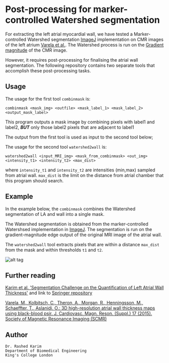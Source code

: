 # Post-processing for marker-controlled Watershed segmentation
For extracting the left atrial myocardial wall, we have tested a Marker-controlled Watershed segmentation [ImageJ](https://imagej.nih.gov/ij/) implementation on CMR images of the left atrium [Varela et al.](https://www.ncbi.nlm.nih.gov/pmc/articles/PMC4328285). The Watershed process is run on the [Gradient magnitude](https://en.wikipedia.org/wiki/Image_gradient) of the CMR image. 

However, it requires post-processing for finalising the atrial wall segmentation. The following repository contains two separate tools that accomplish these post-processing tasks. 

## Usage 
The usage for the first tool ```combinmask``` is:
```
combinmask <mask_img> <outfile> <mask_label_1> <mask_label_2> <output_mask_label>
```
This program outputs a mask image by combining pixels with label1 and label2, ***BUT*** only those label2 pixels that are adjacent to label1

The output from the first tool is used as input to the second tool below; 

The usage for the second tool ```watershed2wall``` is:
```
watershed2wall <input_MRI_img> <mask_from_combinmask> <out_img> <intensity_t1> <intensity_t2> <max_dist>
```
where ```intensity_t1``` and ```intensity_t2``` are intensities (min,max) sampled from atrial wall. ```max_dist``` is the limit on the  distance from atrial chamber that this program should search. 


## Example 

In the example below, the ```combinmask``` combines the Watershed segmentation of LA and wall into a single mask. 

The Watershed segmentation is obtained from the marker-controlled Watershsed implementation in [ImageJ](https://imagej.nih.gov/ij/). The segmentation is run on the gradient-magnitude edge output of the original MRI image of the atrial wall. 

The ```watershed2wall``` tool extracts pixels that are within a distance ```max_dist``` from the mask and within thresholds ```t1``` and ```t2```. 

![alt tag](https://s3.postimg.org/qhe2rr1nn/Capture.png)

## Further reading
[Karim et al. 'Segmentation Challenge on the Quantification of Left Atrial Wall Thickness'](http://www.doc.ic.ac.uk/~rkarim/files/stacom_2016.pdf) and link to [Springer repository](https://link.springer.com/chapter/10.1007%2F978-3-319-52718-5_21)

[Varela, M., Kolbitsch, C., Theron, A., Morgan, R., Henningsson, M., Schaeffter, T., Aslanidi, O.: 3D high-resolution atrial wall thickness maps using black-blood psir. J. Cardiovasc. Magn. Reson. (Suppl.) 17 (2015). Society of Magnetic Resonance Imaging (SCMR)](https://www.ncbi.nlm.nih.gov/pmc/articles/PMC4328285/)

## Author 
```
Dr. Rashed Karim 
Department of Biomedical Engineering 
King's College London 
```
